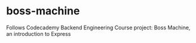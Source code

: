 # boss-machine
Follows Codecademy Backend Engineering Course project: Boss Machine, an introduction to Express
